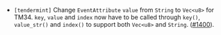 - `[tendermint]` Change `EventAttribute` `value` from `String` to `Vec<u8>` for
  TM34. `key`, `value` and `index` now have to be called through `key()`,
  `value_str()` and `index()` to support both `Vec<u8>` and `String`.
  ([\#1400](https://github.com/informalsystems/tendermint-rs/issues/1400)).
